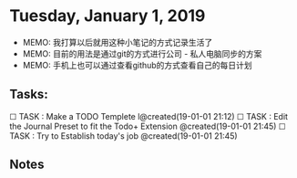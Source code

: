 # Tuesday, January 1, 2019
- MEMO: 我打算以后就用这种小笔记的方式记录生活了
- MEMO: 目前的用法是通过git的方式进行公司 - 私人电脑同步的方案
- MEMO: 手机上也可以通过查看github的方式查看自己的每日计划

## Tasks: 
☐  TASK : Make a TODO Templete l@created(19-01-01 21:12)
☐  TASK : Edit the Journal Preset to fit the Todo+ Extension @created(19-01-01 21:45)
☐  TASK : Try to Establish today's job @created(19-01-01 21:45)

## Notes

